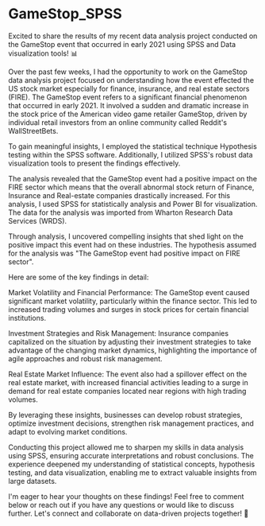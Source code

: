 # GameStop_SPSS
Excited to share the results of my recent data analysis project conducted on the GameStop event that occurred in early 2021 using SPSS and Data visualization tools! 📊

Over the past few weeks, I had the opportunity to work on the GameStop data analysis project focused on understanding how the event effected the US stock market especially for finance, insurance, and real estate sectors (FIRE). The GameStop event refers to a significant financial phenomenon that occurred in early 2021. It involved a sudden and dramatic increase in the stock price of the American video game retailer GameStop, driven by individual retail investors from an online community called Reddit's WallStreetBets.

To gain meaningful insights, I employed the statistical technique Hypothesis testing within the SPSS software. Additionally, I utilized SPSS's robust data visualization tools to present the findings effectively.

The analysis revealed that the GameStop event had a positive impact on the FIRE sector which means that the overall abnormal stock return of Finance, Insurance and Real-estate companies drastically increased. For this analysis, I used SPSS for statistically analysis and Power BI for visualization. The data for the analysis was imported from Wharton Research Data Services (WRDS).

Through analysis, I uncovered compelling insights that shed light on the positive impact this event had on these industries. The hypothesis assumed for the analysis was "The GameStop event had positive impact on FIRE sector".

Here are some of the key findings in detail: 

Market Volatility and Financial Performance: The GameStop event caused significant market volatility, particularly within the finance sector. This led to increased trading volumes and surges in stock prices for certain financial institutions. 

Investment Strategies and Risk Management: Insurance companies capitalized on the situation by adjusting their investment strategies to take advantage of the changing market dynamics, highlighting the importance of agile approaches and robust risk management. 

Real Estate Market Influence: The event also had a spillover effect on the real estate market, with increased financial activities leading to a surge in demand for real estate companies located near regions with high trading volumes.

By leveraging these insights, businesses can develop robust strategies, optimize investment decisions, strengthen risk management practices, and adapt to evolving market conditions.

Conducting this project allowed me to sharpen my skills in data analysis using SPSS, ensuring accurate interpretations and robust conclusions. The experience deepened my understanding of statistical concepts, hypothesis testing, and data visualization, enabling me to extract valuable insights from large datasets.

I'm eager to hear your thoughts on these findings! Feel free to comment below or reach out if you have any questions or would like to discuss further. Let's connect and collaborate on data-driven projects together! 🤝
